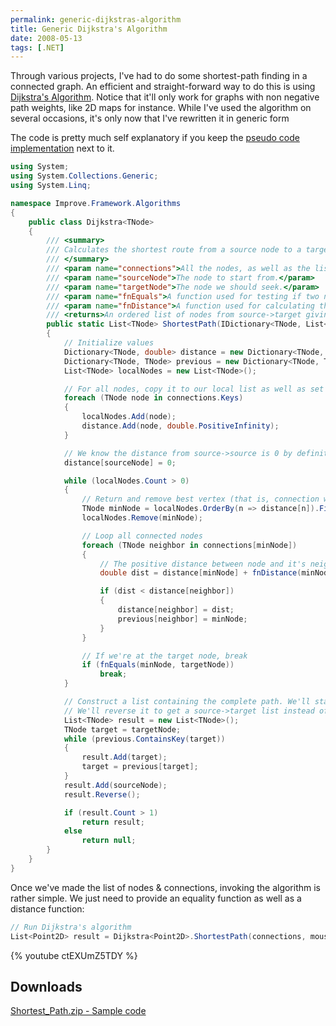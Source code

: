```yaml
---
permalink: generic-dijkstras-algorithm
title: Generic Dijkstra's Algorithm
date: 2008-05-13
tags: [.NET]
---
```

Through various projects, I've had to do some shortest-path finding in a connected graph. An efficient and straight-forward way to do this is using [Dijkstra's Algorithm](http://en.wikipedia.org/wiki/Dijkstra's_algorithm). Notice that it'll only work for graphs with non negative path weights, like 2D maps for instance. While I've used the algorithm on several occasions, it's only now that I've rewritten it in generic form

<!-- more -->

The code is pretty much self explanatory if you keep the [pseudo code implementation](http://en.wikipedia.org/wiki/Dijkstra's_algorithm#Pseudocode) next to it.

```cs
using System;
using System.Collections.Generic;
using System.Linq;

namespace Improve.Framework.Algorithms
{
	public class Dijkstra<TNode>
	{
		/// <summary>
		/// Calculates the shortest route from a source node to a target node given a set of nodes and connections. Will only work for graphs with non-negative path weights.
		/// </summary>
		/// <param name="connections">All the nodes, as well as the list of their connections.</param>
		/// <param name="sourceNode">The node to start from.</param>
		/// <param name="targetNode">The node we should seek.</param>
		/// <param name="fnEquals">A function used for testing if two nodes are equal.</param>
		/// <param name="fnDistance">A function used for calculating the distance/weight between two nodes.</param>
		/// <returns>An ordered list of nodes from source->target giving the shortest path from the source to the target node. Returns null if no path is possible.</returns>
		public static List<TNode> ShortestPath(IDictionary<TNode, List<TNode>> connections, TNode sourceNode, TNode targetNode, Func<TNode, TNode, bool> fnEquals, Func<TNode, TNode, double> fnDistance)
		{
			// Initialize values
			Dictionary<TNode, double> distance = new Dictionary<TNode, double>(); ;
			Dictionary<TNode, TNode> previous = new Dictionary<TNode, TNode>(); ;
			List<TNode> localNodes = new List<TNode>();

			// For all nodes, copy it to our local list as well as set it's distance to null as it's unknown
			foreach (TNode node in connections.Keys)
			{
				localNodes.Add(node);
				distance.Add(node, double.PositiveInfinity);
			}

			// We know the distance from source->source is 0 by definition
			distance[sourceNode] = 0;

			while (localNodes.Count > 0)
			{
				// Return and remove best vertex (that is, connection with minimum distance
				TNode minNode = localNodes.OrderBy(n => distance[n]).First();
				localNodes.Remove(minNode);

				// Loop all connected nodes
				foreach (TNode neighbor in connections[minNode])
				{
					// The positive distance between node and it's neighbor, added to the distance of the current node
					double dist = distance[minNode] + fnDistance(minNode, neighbor);

					if (dist < distance[neighbor])
					{
						distance[neighbor] = dist;
						previous[neighbor] = minNode;
					}
				}

				// If we're at the target node, break
				if (fnEquals(minNode, targetNode))
					break;
			}

			// Construct a list containing the complete path. We'll start by looking at the previous node of the target and then making our way to the beginning.
			// We'll reverse it to get a source->target list instead of the other way around. The source node is manually added.
			List<TNode> result = new List<TNode>();
			TNode target = targetNode;
			while (previous.ContainsKey(target))
			{
				result.Add(target);
				target = previous[target];
			}
			result.Add(sourceNode);
			result.Reverse();

			if (result.Count > 1)
				return result;
			else
				return null;
		}
	}
}
```

Once we've made the list of nodes & connections, invoking the algorithm is rather simple. We just need to provide an equality function as well as a distance function:

```cs
// Run Dijkstra's algorithm
List<Point2D> result = Dijkstra<Point2D>.ShortestPath(connections, mouse, target, (p1, p2) => p1 == p2, (p1, p2) => p1.DistanceTo(p2));
```


{% youtube ctEXUmZ5TDY %}


## Downloads

[Shortest_Path.zip - Sample code](Shortest_Path.zip)
